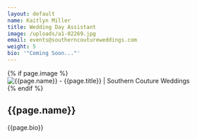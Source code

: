 ```yaml
---
layout: default
name: Kaitlyn Miller
title: Wedding Day Assistant
image: /uploads/a1-02269.jpg
email: events@southerncoutureweddings.com
weight: 5
bio: '"Coming Soon..."'
---
```

<section class="py-5">
    <div class="container">
        <div class="row justify-content-center">
            <!-- content -->
            {% if page.image %}
            <div class="col-md-4">
              <img src="{{page.image}}" class="img-fluid" alt="{{page.name}} - {{page.title}} | Southern Couture Weddings "/>
            </div>
            {% endif %}
            <div class="col-lg-8">
                <h2>{{page.name}}</h2>
                <div class="pb-5">
                  {{page.bio}}
                </div>
            </div>
        </div>
    </div>
</section>
